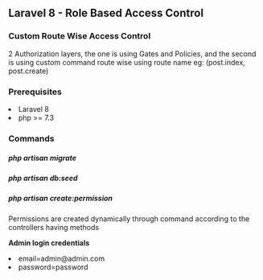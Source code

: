 <h2>Laravel 8 - Role Based Access Control</h2>

<h3>Custom Route Wise Access Control</h3>

<p>2 Authorization layers, the one is using Gates and Policies, and the second is using custom command route wise using route name eg: (post.index, post.create)</p>

<h3>Prerequisites</h3>
<li>Laravel 8</li>
<li>php >= 7.3</li>


<h3>Commands</h3>
<h5>php artisan migrate</h5>
<h5>php artisan db:seed</h5>
<h5>php artisan create:permission</h5>
<p>Permissions are created dynamically through command according to the controllers having methods</p>


<b>Admin login credentials</b>
<br>
<li>email=admin@admin.com</li>
<li>password=password</li>
